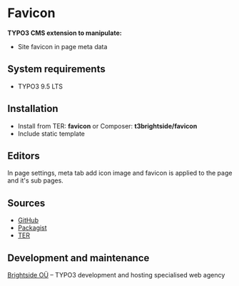 # Favicon

**TYPO3 CMS extension to manipulate:**
- Site favicon in page meta data

## System requirements
- TYPO3 9.5 LTS

## Installation
-  Install from TER: **favicon** or Composer: **t3brightside/favicon**
-  Include static template

## Editors

In page settings, meta tab add icon image and favicon is applied to the page and it's sub pages.

## Sources
- [GitHub](https://github.com/t3brightside/favicon)
- [Packagist](https://packagist.org/packages/t3brightside/favicon)
- [TER](https://extensions.typo3.org/extension/favicon/)

## Development and maintenance

[Brightside OÜ](https://t3brightside.com) – TYPO3 development and hosting specialised web agency
